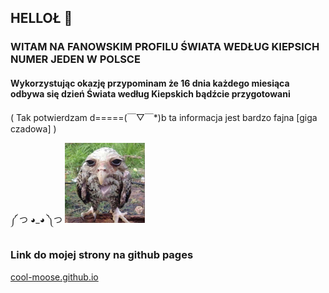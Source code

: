 ## HELLOŁ 👋

### WITAM NA FANOWSKIM PROFILU ŚWIATA WEDŁUG KIEPSICH NUMER JEDEN W POLSCE

#### Wykorzystując okazję przypominam że 16 dnia każdego miesiąca odbywa się dzień Świata według Kiepskich bądźcie przygotowani 
( Tak potwierdzam d=====(￣▽￣*)b ta informacja jest bardzo fajna [giga czadowa] )

 ༼ つ ◕_◕ ༽つ ![ptaszor](ptaszor.png)

 ### Link do mojej strony na github pages
 [cool-moose.github.io](https://cool-moose.github.io/)
<!--
**cool-moose/cool-moose** is a ✨ _special_ ✨ repository because its `README.md` (this file) appears on your GitHub profile.

Here are some ideas to get you started:

- 🔭 I’m currently working on ...
- 🌱 I’m currently learning ...
- 👯 I’m looking to collaborate on ...
- 🤔 I’m looking for help with ...
- 💬 Ask me about ...
- 📫 How to reach me: ...
- 😄 Pronouns: ...
- ⚡ Fun fact: ...
-->

